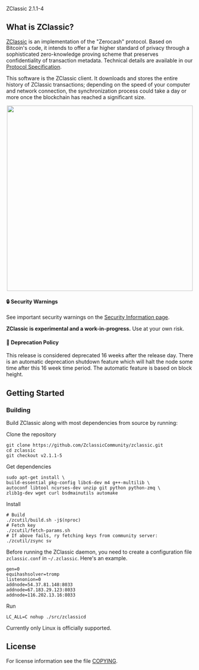 
ZClassic 2.1.1-4


## What is ZClassic?

[ZClassic](https://zclassic.org/) is an implementation of the "Zerocash" protocol.
Based on Bitcoin's code, it intends to offer a far higher standard of privacy
through a sophisticated zero-knowledge proving scheme that preserves
confidentiality of transaction metadata. Technical details are available
in our [Protocol Specification](https://github.com/zcash/zips/raw/master/protocol/protocol.pdf).

This software is the ZClassic client. It downloads and stores the entire history
of ZClassic transactions; depending on the speed of your computer and network
connection, the synchronization process could take a day or more once the
blockchain has reached a significant size.

<p align="center">
  <img src="doc/imgs/zclassic.png" height="500">
</p>

#### :lock: Security Warnings

See important security warnings on the
[Security Information page](https://z.cash/support/security/).

**ZClassic is experimental and a work-in-progress.** Use at your own risk.

#### :ledger: Deprecation Policy

This release is considered deprecated 16 weeks after the release day. There
is an automatic deprecation shutdown feature which will halt the node some
time after this 16 week time period. The automatic feature is based on block
height.

## Getting Started

### Building

Build ZClassic along with most dependencies from source by running:

Clone the repository

```{r, engine='bash'}
git clone https://github.com/ZclassicCommunity/zclassic.git
cd zclassic
git checkout v2.1.1-5
```

Get dependencies

```{r, engine='bash'}
sudo apt-get install \
build-essential pkg-config libc6-dev m4 g++-multilib \
autoconf libtool ncurses-dev unzip git python python-zmq \
zlib1g-dev wget curl bsdmainutils automake
```

Install

```{r, engine='bash'}
# Build
./zcutil/build.sh -j$(nproc)
# Fetch key
./zcutil/fetch-params.sh
# If above fails, ry fetching keys from community server:
./zcutil/zsync sv
```

Before running the ZClassic daemon, you need to create a configuration file `zclassic.conf` in `~/.zclassic`. Here's an example.

```
gen=0
equihashsolver=tromp
listenonion=0
addnode=54.37.81.148:8033
addnode=67.183.29.123:8033
addnode=116.202.13.16:8033
```

Run

```{r, engine='bash'}
LC_ALL=C nohup ./src/zclassicd
```

Currently only Linux is officially supported.

## License

For license information see the file [COPYING](COPYING).
